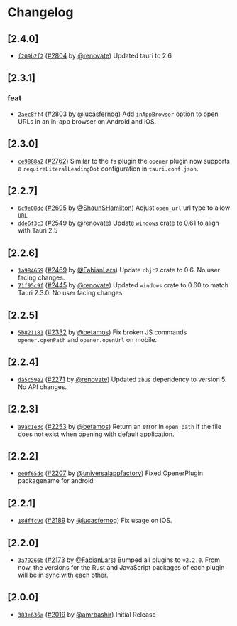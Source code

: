 # Changelog

## \[2.4.0]

- [`f209b2f2`](https://github.com/tauri-apps/plugins-workspace/commit/f209b2f23cb29133c97ad5961fb46ef794dbe063) ([#2804](https://github.com/tauri-apps/plugins-workspace/pull/2804) by [@renovate](https://github.com/tauri-apps/plugins-workspace/../../renovate)) Updated tauri to 2.6

## \[2.3.1]

### feat

- [`2aec8ff4`](https://github.com/tauri-apps/plugins-workspace/commit/2aec8ff4c41d178ea9804f7b6eff343c726be015) ([#2803](https://github.com/tauri-apps/plugins-workspace/pull/2803) by [@lucasfernog](https://github.com/tauri-apps/plugins-workspace/../../lucasfernog)) Add `inAppBrowser` option to open URLs in an in-app browser on Android and iOS.

## \[2.3.0]

- [`ce9888a2`](https://github.com/tauri-apps/plugins-workspace/commit/ce9888a2d4c9b449bd2a306f0fa6c76507fd46d3) ([#2762](https://github.com/tauri-apps/plugins-workspace/pull/2762)) Similar to the `fs` plugin the `opener` plugin now supports a `requireLiteralLeadingDot` configuration in `tauri.conf.json`.

## \[2.2.7]

- [`6c9e08dc`](https://github.com/tauri-apps/plugins-workspace/commit/6c9e08dccb3ac99fccfce586fa2b69717ba81b52) ([#2695](https://github.com/tauri-apps/plugins-workspace/pull/2695) by [@ShaunSHamilton](https://github.com/tauri-apps/plugins-workspace/../../ShaunSHamilton)) Adjust `open_url` url type to allow `URL`
- [`dde6f3c3`](https://github.com/tauri-apps/plugins-workspace/commit/dde6f3c31c1b79942abb556be31757dc583f509e) ([#2549](https://github.com/tauri-apps/plugins-workspace/pull/2549) by [@renovate](https://github.com/tauri-apps/plugins-workspace/../../renovate)) Update `windows` crate to 0.61 to align with Tauri 2.5

## \[2.2.6]

- [`1a984659`](https://github.com/tauri-apps/plugins-workspace/commit/1a9846599b6a71faf330845847a30f6bf9735898) ([#2469](https://github.com/tauri-apps/plugins-workspace/pull/2469) by [@FabianLars](https://github.com/tauri-apps/plugins-workspace/../../FabianLars)) Update `objc2` crate to 0.6. No user facing changes.
- [`71f95c9f`](https://github.com/tauri-apps/plugins-workspace/commit/71f95c9f05b29cf1be586849614c0b007757c15d) ([#2445](https://github.com/tauri-apps/plugins-workspace/pull/2445) by [@renovate](https://github.com/tauri-apps/plugins-workspace/../../renovate)) Updated `windows` crate to 0.60 to match Tauri 2.3.0. No user facing changes.

## \[2.2.5]

- [`5b821181`](https://github.com/tauri-apps/plugins-workspace/commit/5b8211815825ddae2dcc0c00520e0cfdff002763) ([#2332](https://github.com/tauri-apps/plugins-workspace/pull/2332) by [@betamos](https://github.com/tauri-apps/plugins-workspace/../../betamos)) Fix broken JS commands `opener.openPath` and `opener.openUrl` on mobile.

## \[2.2.4]

- [`da5c59e2`](https://github.com/tauri-apps/plugins-workspace/commit/da5c59e2fe879d177e3cfd52fcacce85440423cb) ([#2271](https://github.com/tauri-apps/plugins-workspace/pull/2271) by [@renovate](https://github.com/tauri-apps/plugins-workspace/../../renovate)) Updated `zbus` dependency to version 5. No API changes.

## \[2.2.3]

- [`a9ac1e3c`](https://github.com/tauri-apps/plugins-workspace/commit/a9ac1e3c939cec4338a9422ef02323c1d4dde6cd) ([#2253](https://github.com/tauri-apps/plugins-workspace/pull/2253) by [@betamos](https://github.com/tauri-apps/plugins-workspace/../../betamos)) Return an error in `open_path` if the file does not exist when opening with default application.

## \[2.2.2]

- [`ee0f65de`](https://github.com/tauri-apps/plugins-workspace/commit/ee0f65de5c645c244c5f0b638e0e0aab687cb9bf) ([#2207](https://github.com/tauri-apps/plugins-workspace/pull/2207) by [@universalappfactory](https://github.com/tauri-apps/plugins-workspace/../../universalappfactory)) Fixed OpenerPlugin packagename for android

## \[2.2.1]

- [`18dffc9d`](https://github.com/tauri-apps/plugins-workspace/commit/18dffc9dfecaf0c900e233e041d9ca36c92834b5) ([#2189](https://github.com/tauri-apps/plugins-workspace/pull/2189) by [@lucasfernog](https://github.com/tauri-apps/plugins-workspace/../../lucasfernog)) Fix usage on iOS.

## \[2.2.0]

- [`3a79266b`](https://github.com/tauri-apps/plugins-workspace/commit/3a79266b8cf96a55b1ae6339d725567d45a44b1d) ([#2173](https://github.com/tauri-apps/plugins-workspace/pull/2173) by [@FabianLars](https://github.com/tauri-apps/plugins-workspace/../../FabianLars)) Bumped all plugins to `v2.2.0`. From now, the versions for the Rust and JavaScript packages of each plugin will be in sync with each other.

## \[2.0.0]

- [`383e636a`](https://github.com/tauri-apps/plugins-workspace/commit/383e636a8e595aec1300999a8aeb7d9bf8c14632) ([#2019](https://github.com/tauri-apps/plugins-workspace/pull/2019) by [@amrbashir](https://github.com/tauri-apps/plugins-workspace/../../amrbashir)) Initial Release
